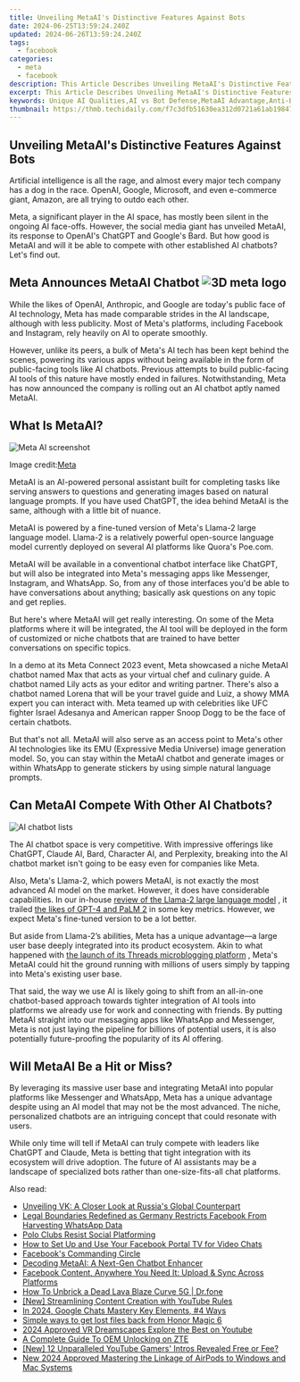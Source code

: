 ```yaml
---
title: Unveiling MetaAI's Distinctive Features Against Bots
date: 2024-06-25T13:59:24.240Z
updated: 2024-06-26T13:59:24.240Z
tags:
  - facebook
categories:
  - meta
  - facebook
description: This Article Describes Unveiling MetaAI's Distinctive Features Against Bots
excerpt: This Article Describes Unveiling MetaAI's Distinctive Features Against Bots
keywords: Unique AI Qualities,AI vs Bot Defense,MetaAI Advantage,Anti-Bot Tech,AI Differentiation,Bots Elimination AI,MetaAI Distinctiveness
thumbnail: https://thmb.techidaily.com/f7c3dfb51630ea312d0721a61ab19847e1113bba58f7b17ac94759c2d0864364.jpg
---
```


## Unveiling MetaAI's Distinctive Features Against Bots

 Artificial intelligence is all the rage, and almost every major tech company has a dog in the race. OpenAI, Google, Microsoft, and even e-commerce giant, Amazon, are all trying to outdo each other.

 Meta, a significant player in the AI space, has mostly been silent in the ongoing AI face-offs. However, the social media giant has unveiled MetaAI, its response to OpenAI's ChatGPT and Google's Bard. But how good is MetaAI and will it be able to compete with other established AI chatbots? Let's find out.

## Meta Announces MetaAI Chatbot ![3D meta logo](https://static1.makeuseofimages.com/wordpress/wp-content/uploads/2023/09/meta-6946620.jpg)

 While the likes of OpenAI, Anthropic, and Google are today's public face of AI technology, Meta has made comparable strides in the AI landscape, although with less publicity. Most of Meta's platforms, including Facebook and Instagram, rely heavily on AI to operate smoothly.

 However, unlike its peers, a bulk of Meta's AI tech has been kept behind the scenes, powering its various apps without being available in the form of public-facing tools like AI chatbots. Previous attempts to build public-facing AI tools of this nature have mostly ended in failures. Notwithstanding, Meta has now announced the company is rolling out an AI chatbot aptly named MetaAI.

## What Is MetaAI?

![Meta AI screenshot](https://static1.makeuseofimages.com/wordpress/wp-content/uploads/2023/09/meta-ai-screenshot.jpg)

 Image credit:[Meta](https://about.fb.com/news/2023/09/introducing-ai-powered-assistants-characters-and-creative-tools/)

 MetaAI is an AI-powered personal assistant built for completing tasks like serving answers to questions and generating images based on natural language prompts. If you have used ChatGPT, the idea behind MetaAI is the same, although with a little bit of nuance.

 MetaAI is powered by a fine-tuned version of Meta's Llama-2 large language model. Llama-2 is a relatively powerful open-source language model currently deployed on several AI platforms like Quora's Poe.com.

 MetaAI will be available in a conventional chatbot interface like ChatGPT, but will also be integrated into Meta's messaging apps like Messenger, Instagram, and WhatsApp. So, from any of those interfaces you'd be able to have conversations about anything; basically ask questions on any topic and get replies.

 But here's where MetaAI will get really interesting. On some of the Meta platforms where it will be integrated, the AI tool will be deployed in the form of customized or niche chatbots that are trained to have better conversations on specific topics.

 In a demo at its Meta Connect 2023 event, Meta showcased a niche MetaAI chatbot named Max that acts as your virtual chef and culinary guide. A chatbot named Lily acts as your editor and writing partner. There's also a chatbot named Lorena that will be your travel guide and Luiz, a showy MMA expert you can interact with. Meta teamed up with celebrities like UFC fighter Israel Adesanya and American rapper Snoop Dogg to be the face of certain chatbots.

 But that's not all. MetaAI will also serve as an access point to Meta's other AI technologies like its EMU (Expressive Media Universe) image generation model. So, you can stay within the MetaAI chatbot and generate images or within WhatsApp to generate stickers by using simple natural language prompts.

## Can MetaAI Compete With Other AI Chatbots?

![AI chatbot lists](https://static1.makeuseofimages.com/wordpress/wp-content/uploads/2023/09/ai-chatbot-lists.jpg)

 The AI chatbot space is very competitive. With impressive offerings like ChatGPT, Claude AI, Bard, Character AI, and Perplexity, breaking into the AI chatbot market isn't going to be easy even for companies like Meta.

 Also, Meta's Llama-2, which powers MetaAI, is not exactly the most advanced AI model on the market. However, it does have considerable capabilities. In our in-house [review of the Llama-2 large language model](https://www.makeuseof.com/what-is-llama-2-and-how-can-you-use-it/) , it trailed [the likes of GPT-4 and PaLM 2](https://www.makeuseof.com/google-palm-2-vs-openai-gpt-4/) in some key metrics. However, we expect Meta's fine-tuned version to be a lot better.

 But aside from Llama-2’s abilities, Meta has a unique advantage—a large user base deeply integrated into its product ecosystem. Akin to what happened with [the launch of its Threads microblogging platform](https://www.makeuseof.com/threads-meta-twitter-rival-launches/) , Meta's MetaAI could hit the ground running with millions of users simply by tapping into Meta's existing user base.

 That said, the way we use AI is likely going to shift from an all-in-one chatbot-based approach towards tighter integration of AI tools into platforms we already use for work and connecting with friends. By putting MetaAI straight into our messaging apps like WhatsApp and Messenger, Meta is not just laying the pipeline for billions of potential users, it is also potentially future-proofing the popularity of its AI offering.

## Will MetaAI Be a Hit or Miss?

 By leveraging its massive user base and integrating MetaAI into popular platforms like Messenger and WhatsApp, Meta has a unique advantage despite using an AI model that may not be the most advanced. The niche, personalized chatbots are an intriguing concept that could resonate with users.

 While only time will tell if MetaAI can truly compete with leaders like ChatGPT and Claude, Meta is betting that tight integration with its ecosystem will drive adoption. The future of AI assistants may be a landscape of specialized bots rather than one-size-fits-all chat platforms.


<ins class="adsbygoogle"
     style="display:block"
     data-ad-format="autorelaxed"
     data-ad-client="ca-pub-7571918770474297"
     data-ad-slot="1223367746"></ins>



<ins class="adsbygoogle"
     style="display:block"
     data-ad-client="ca-pub-7571918770474297"
     data-ad-slot="8358498916"
     data-ad-format="auto"
     data-full-width-responsive="true"></ins>

<span class="atpl-alsoreadstyle">Also read:</span>
<div><ul>
<li><a href="https://facebook.techidaily.com/unveiling-vk-a-closer-look-at-russias-global-counterpart/"><u>Unveiling VK: A Closer Look at Russia's Global Counterpart</u></a></li>
<li><a href="https://facebook.techidaily.com/legal-boundaries-redefined-as-germany-restricts-facebook-from-harvesting-whatsapp-data/"><u>Legal Boundaries Redefined as Germany Restricts Facebook From Harvesting WhatsApp Data</u></a></li>
<li><a href="https://facebook.techidaily.com/polo-clubs-resist-social-platforming/"><u>Polo Clubs Resist Social Platforming</u></a></li>
<li><a href="https://facebook.techidaily.com/how-to-set-up-and-use-your-facebook-portal-tv-for-video-chats/"><u>How to Set Up and Use Your Facebook Portal TV for Video Chats</u></a></li>
<li><a href="https://facebook.techidaily.com/facebooks-commanding-circle/"><u>Facebook's Commanding Circle</u></a></li>
<li><a href="https://facebook.techidaily.com/decoding-metaai-a-next-gen-chatbot-enhancer/"><u>Decoding MetaAI: A Next-Gen Chatbot Enhancer</u></a></li>
<li><a href="https://facebook.techidaily.com/1719150747284-facebook-content-anywhere-you-need-it-upload-and-sync-across-platforms/"><u>Facebook Content, Anywhere You Need It: Upload & Sync Across Platforms</u></a></li>
<li><a href="https://fix-guide.techidaily.com/how-to-unbrick-a-dead-lava-blaze-curve-5g-drfone-by-drfone-fix-android-problems-fix-android-problems/"><u>How To Unbrick a Dead Lava Blaze Curve 5G | Dr.fone</u></a></li>
<li><a href="https://facebook-record-videos.techidaily.com/new-streamlining-content-creation-with-youtube-rules/"><u>[New] Streamlining Content Creation with YouTube Rules</u></a></li>
<li><a href="https://visual-screen-recording.techidaily.com/in-2024-google-chats-mastery-key-elements-4-ways/"><u>In 2024, Google Chats Mastery  Key Elements, #4 Ways</u></a></li>
<li><a href="https://techidaily.com/simple-ways-to-get-lost-files-back-from-honor-magic-6-by-fonelab-android-recover-data/"><u>Simple ways to get lost files back from Honor Magic 6</u></a></li>
<li><a href="https://facebook-record-videos.techidaily.com/2024-approved-vr-dreamscapes-explore-the-best-on-youtube/"><u>2024 Approved  VR Dreamscapes  Explore the Best on Youtube</u></a></li>
<li><a href="https://unlock-android.techidaily.com/a-complete-guide-to-oem-unlocking-on-zte-by-drfone-android/"><u>A Complete Guide To OEM Unlocking on ZTE</u></a></li>
<li><a href="https://youtube-video-recordings.techidaily.com/new-12-unparalleled-youtube-gamers-intros-revealed-free-or-fee/"><u>[New] 12 Unparalleled YouTube Gamers' Intros Revealed  Free or Fee?</u></a></li>
<li><a href="https://voice-adjusting.techidaily.com/new-2024-approved-mastering-the-linkage-of-airpods-to-windows-and-mac-systems/"><u>New 2024 Approved Mastering the Linkage of AirPods to Windows and Mac Systems</u></a></li>
</ul></div>

